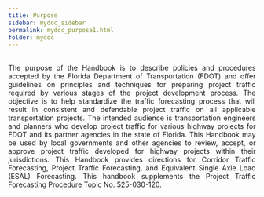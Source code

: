 ```yaml
---
title: Purpose
sidebar: mydoc_sidebar
permalink: mydoc_purpose1.html
folder: mydoc
---
```

<br>
<div style="text-align: justify">The purpose of the Handbook is to describe policies and procedures accepted by the
Florida Department of Transportation (FDOT) and offer guidelines on principles and
techniques for preparing project traffic required by various stages of the project
development process. The objective is to help standardize the traffic forecasting
process that will result in consistent and defendable project traffic on all applicable
transportation projects. The intended audience is transportation engineers and
planners who develop project traffic for various highway projects for FDOT and its
partner agencies in the state of Florida. This Handbook may be used by local
governments and other agencies to review, accept, or approve project traffic
developed for highway projects within their jurisdictions. This Handbook provides
directions for Corridor Traffic Forecasting, Project Traffic Forecasting, and Equivalent
Single Axle Load (ESAL) Forecasting. This handbook supplements the Project Traffic
Forecasting Procedure Topic No. 525-030-120.</div>